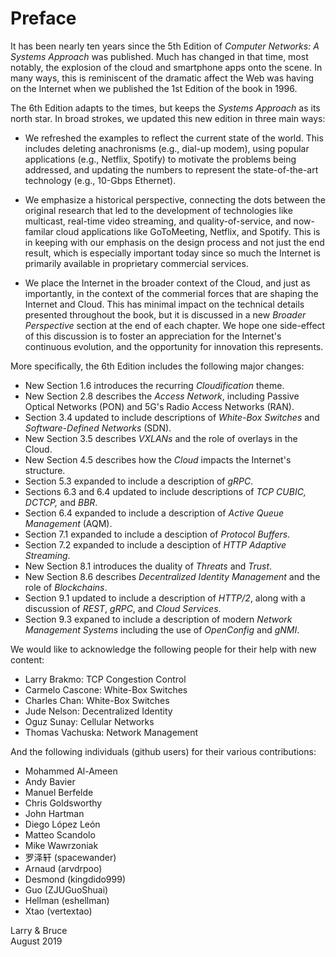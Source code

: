 # Preface

It has been nearly ten years since the 5th Edition of *Computer Networks:
A Systems Approach* was published. Much has changed in that time, most
notably, the explosion of the cloud and smartphone apps onto the scene.
In many ways, this is reminiscent of the dramatic affect the Web was
having on the Internet when we published the 1st Edition of the book
in 1996.

The 6th Edition adapts to the times, but keeps the *Systems Approach*
as its north star. In broad strokes, we updated this new edition in
three main ways:

* We refreshed the examples to reflect the current state of the world.
  This includes deleting anachronisms (e.g., dial-up modem), using
  popular applications (e.g., Netflix, Spotify) to motivate the
  problems being addressed, and updating the numbers to represent the
  state-of-the-art technology (e.g., 10-Gbps Ethernet).
  
* We emphasize a historical perspective, connecting the dots between
  the original research that led to the development of technologies
  like multicast, real-time video streaming, and quality-of-service,
  and now-familar cloud applications like GoToMeeting, Netflix, and
  Spotify. This is in keeping with our emphasis on the design process
  and not just the end result, which is especially important today since
  so much the Internet is primarily available in proprietary commercial
  services.

* We place the Internet in the broader context of the Cloud, and just as
   importantly, in the context of the commerial forces that are shaping
   the Internet and Cloud. This has minimal impact on the technical
   details presented throughout the book, but it is discussed in a new
   *Broader Perspective* section at the end of each chapter. We hope
   one side-effect of this discussion is to foster an appreciation for
   the Internet's continuous evolution, and the opportunity for
   innovation this represents.

More specifically, the 6th Edition includes the following major changes:

* New Section 1.6 introduces the recurring *Cloudification* theme.
* New Section 2.8 describes the *Access Network*, including Passive
   Optical Networks (PON) and 5G's Radio Access Networks (RAN).
* Section 3.4 updated to include descriptions of *White-Box Switches*
and *Software-Defined Networks* (SDN).
* New Section 3.5 describes *VXLANs* and the role of overlays in the Cloud.
* New Section 4.5 describes how the *Cloud* impacts the Internet's structure.
* Section 5.3 expanded to include a description of *gRPC*.
* Sections 6.3 and 6.4 updated to include descriptions of *TCP CUBIC, DCTCP,*
   and *BBR*.
* Section 6.4 expanded to include a description of *Active Queue Management*
  (AQM).
* Section 7.1 expanded to include a desciption of *Protocol Buffers*.
* Section 7.2 expanded to include a desciption of *HTTP Adaptive Streaming*.
* New Section 8.1 introduces the duality of *Threats* and *Trust*.
* New Section 8.6 describes *Decentralized Identity Management* and the
   role of *Blockchains*.
* Section 9.1 updated to include a description of *HTTP/2*, along with
   a discussion of *REST*, *gRPC*, and *Cloud Services*.
* Section 9.3 expaned to include a description of modern *Network
Management Systems* including the use of *OpenConfig* and *gNMI*.

We would like to acknowledge the following people for their help with
new content:

* Larry Brakmo: TCP Congestion Control
* Carmelo Cascone: White-Box Switches
* Charles Chan: White-Box Switches
* Jude Nelson: Decentralized Identity
* Oguz Sunay: Cellular Networks
* Thomas Vachuska: Network Management

And the following individuals (github users) for their various contributions:

* Mohammed Al-Ameen
* Andy Bavier
* Manuel Berfelde
* Chris Goldsworthy
* John Hartman
* Diego López León
* Matteo Scandolo
* Mike Wawrzoniak
* 罗泽轩 (spacewander)
* Arnaud (arvdrpoo)
* Desmond (kingdido999)
* Guo (ZJUGuoShuai)
* Hellman (eshellman)
* Xtao (vertextao)

Larry & Bruce  
August 2019
